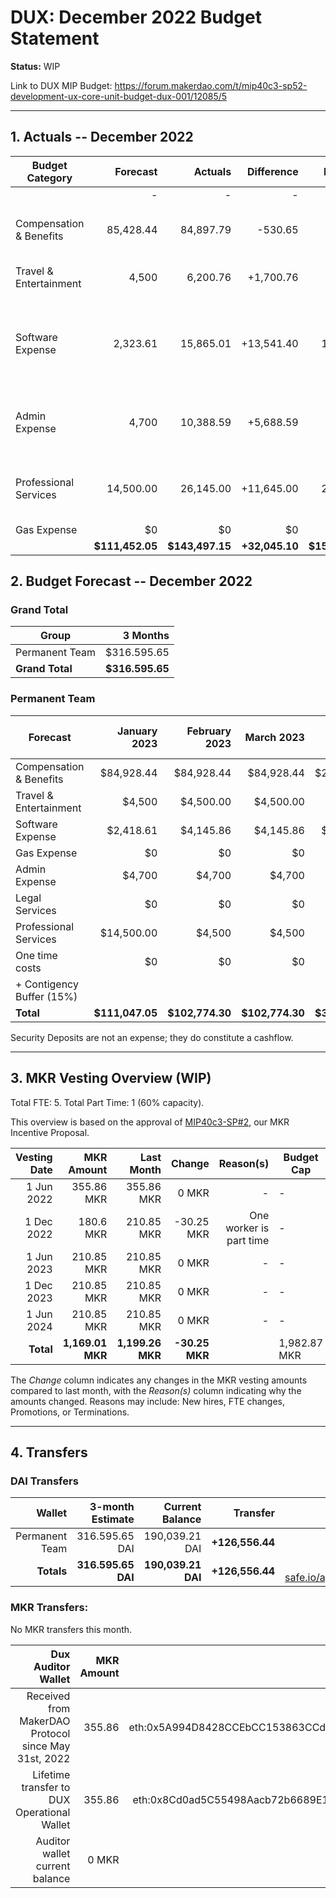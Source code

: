 # DUX: December 2022 Budget Statement

**Status:** WIP

Link to DUX MIP Budget: https://forum.makerdao.com/t/mip40c3-sp52-development-ux-core-unit-budget-dux-001/12085/5

---

## 1. Actuals -- December 2022

| Budget Category               |  Forecast |  Actuals |  Difference |  Payments |                  Comment |
| ----------------------------- | -----------: | --------------: | --------------: | -----------: | ------------------------------------------------------------------------------------------------: |
|                               |            - |               - |               - |       97,000 |                                                                                                   |
| Compensation & Benefits      | 85,428.44 | 84,897.79 | -530.65 |            - | Variation on estimate. No outstanding reason. |
| Travel & Entertainment          | 4,500 | 6,200.76 | +1,700.76 |             | High acommodation costs. |
| Software Expense | 2,323.61 | 15,865.01 | +13,541.40 | 11,700.00 | Alchemy has been billed for Sem I-2023. Also: Figma, Frontend Masters and Bitwarden. |
| Admin Expense              | 4,700 | 10,388.59 | +5,688.59 |             | A credit card top up of 5,144.72 DAI was performed. |
| Professional Services          | 14,500.00 | 26,145.00 | +11,645.00 | 21,645.00 | The contractor was paid  for the month plus one month in advance. |
| Gas Expense                      |             $0 |           $0 |            $0 |            $0 |                         - |
|                               | **$111,452.05** | **$143,497.15** | **+32,045.10** | **$159,184.51** |                                     - |

## 2. Budget Forecast -- December 2022

### Grand Total

| Group           |     3 Months |
| --------------- | -----------: |
| Permanent Team  |     $316.595.65 |
| **Grand Total** | **$316.595.65** |

### Permanent Team

| Forecast                      | January 2023 | February 2023 | March 2023 | 3-month Total | MIP Budget CAP |
| ----------------------------- | -------------: | -----------: | ------------: | ------------: | -----------------------: |
| Compensation & Benefits      | $84,928.44      | $84,928.44   | $84,928.44    | $254,785.32   | $275,000 |
| Travel & Entertainment       | $4,500          | $4,500.00    | $4,500.00     | $13,500       | $13,500  |
| Software Expense             | $2,418.61       | $4,145.86    | $4,145.86     | $10,710.33    | $27,000  |
| Gas Expense                  | $0              | $0           | $0            | $0            | $3,000   |
| Admin Expense                | $4,700          | $4,700       | $4,700        | $14,100       | $19,500  |
| Legal Services               | $0              | $0           | $0            | $0            | $16,500  |
| Professional Services        | $14,500.00      | $4,500       | $4,500        | $23,500       | $45,000  |
| One time costs               | $0              | $0           | $0            | $0            | $21,000  |
| + Contigency Buffer (15%)    |                 |              |               |               | $63,075  |
| **Total**                    | **$111,047.05** | **$102,774.30** | **$102,774.30** | **$316,595.65** | **$483,575** |

Security Deposits are not an expense; they do constitute a cashflow.

---

## 3. MKR Vesting Overview (WIP)

Total FTE: 5. Total Part Time: 1 (60% capacity).

This overview is based on the approval of [MIP40c3-SP#2](https://forum.makerdao.com/t/mip40c3-sp27-development-ux-core-unit-mkr-budget-dux-001/9777), our MKR Incentive Proposal.

| Vesting Date |       MKR Amount |       Last Month |    Change | Reason(s) | Budget Cap   | MKR Actuals |
| -----------: | ---------------: | ---------------: | --------: | --------: | ------------ | ----------- |
|   1 Jun 2022 |       355.86 MKR |       355.86 MKR |     0 MKR |         - | -            | 355.86      |
|  1 Dec 2022 |       180.6 MKR |       210.85 MKR |     -30.25 MKR |         One worker is part time | -            | -           |
|   1 Jun 2023 |       210.85 MKR |       210.85 MKR |     0 MKR |         - | -            | -           |
|  1 Dec 2023 |       210.85 MKR |       210.85 MKR |     0 MKR |         - | -            | -           |
|   1 Jun 2024 |       210.85 MKR |       210.85 MKR |     0 MKR |         - | -            | -           |
|    **Total** | **1,169.01 MKR** | **1,199.26 MKR** | **-30.25 MKR** |           | 1,982.87 MKR | 355.86      |

The _Change_ column indicates any changes in the MKR vesting amounts compared to last month, with the _Reason(s)_ column indicating why the amounts changed. Reasons may include: New hires, FTE changes, Promotions, or Terminations.

---

## 4. Transfers

### DAI Transfers

|         Wallet | 3-month Estimate |    Current Balance |        Transfer |                                                                                                                    Multi-sig Address |
| -------------: | ---------------: | -----------------: | --------------: | -----------------------------------------------------------------------------------------------------------------------------------: |
| Permanent Team |      316.595.65 DAI |     190,039.21 DAI | **+126,556.44** | [0x8Cd0ad5C55498Aacb72b6689E1da5A284C69c0C7](https://gnosis-safe.io/app/#/safes/0x8Cd0ad5C55498Aacb72b6689E1da5A284C69c0C7/balances) |
|     **Totals** |  **316.595.65 DAI** | **190,039.21 DAI** | **+126,556.44** |https://gnosis-safe.io/app/eth:0x8Cd0ad5C55498Aacb72b6689E1da5A284C69c0C7/balances                                                                                                                                      |

### MKR Transfers:

No MKR transfers this month.

|                                   Dux Auditor Wallet | MKR Amount |                              Multi-sig address |
| ---------------------------------------------------: | ---------: | ---------------------------------------------: |
| Received from MakerDAO Protocol since May 31st, 2022 |     355.86 | eth:0x5A994D8428CCEbCC153863CCdA9D2Be6352f89ad |
|          Lifetime transfer to DUX Operational Wallet |     355.86 | eth:0x8Cd0ad5C55498Aacb72b6689E1da5A284C69c0C7 |
|                       Auditor wallet current balance |      0 MKR |                                                |

